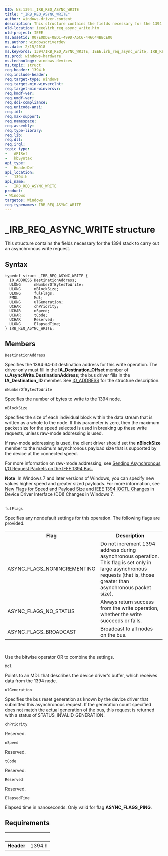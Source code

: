 ```yaml
---
UID: NS:1394._IRB_REQ_ASYNC_WRITE
title: "_IRB_REQ_ASYNC_WRITE"
author: windows-driver-content
description: This structure contains the fields necessary for the 1394 stack to carry out an asynchronous write request.
old-location: ieee\irb_req_async_write.htm
old-project: IEEE
ms.assetid: 007E0DDE-0BD1-499D-A6C6-446644BBCE00
ms.author: windowsdriverdev
ms.date: 2/15/2018
ms.keywords: 1394/IRB_REQ_ASYNC_WRITE, IEEE.irb_req_async_write, IRB_REQ_ASYNC_WRITE, IRB_REQ_ASYNC_WRITE structure [Buses], _IRB_REQ_ASYNC_WRITE
ms.prod: windows-hardware
ms.technology: windows-devices
ms.topic: struct
req.header: 1394.h
req.include-header: 
req.target-type: Windows
req.target-min-winverclnt: 
req.target-min-winversvr: 
req.kmdf-ver: 
req.umdf-ver: 
req.ddi-compliance: 
req.unicode-ansi: 
req.idl: 
req.max-support: 
req.namespace: 
req.assembly: 
req.type-library: 
req.lib: 
req.dll: 
req.irql: 
topic_type:
-	APIRef
-	kbSyntax
api_type:
-	HeaderDef
api_location:
-	1394.h
api_name:
-	IRB_REQ_ASYNC_WRITE
product:
- Windows
targetos: Windows
req.typenames: IRB_REQ_ASYNC_WRITE
---
```


# _IRB_REQ_ASYNC_WRITE structure
This structure contains the fields necessary for the 1394 stack to carry out an asynchronous write request.

## Syntax
```
typedef struct _IRB_REQ_ASYNC_WRITE {
  IO_ADDRESS DestinationAddress;
  ULONG      nNumberOfBytesToWrite;
  ULONG      nBlockSize;
  ULONG      fulFlags;
  PMDL       Mdl;
  ULONG      ulGeneration;
  UCHAR      chPriority;
  UCHAR      nSpeed;
  UCHAR      tCode;
  UCHAR      Reserved;
  ULONG      ElapsedTime;
} IRB_REQ_ASYNC_WRITE;
```

## Members


`DestinationAddress`

Specifies the 1394 64-bit destination address for this write operation. The driver only must fill in the <b>IA_Destination_Offset</b> member of <b>u.AsyncWrite.DestinationAddress</b>; the bus driver fills in the <b>IA_Destination_ID</b> member. See <a href="https://msdn.microsoft.com/library/windows/hardware/ff537346">IO_ADDRESS</a> for the structure description.

`nNumberOfBytesToWrite`

Specifies the number of bytes to write to the 1394 node.

`nBlockSize`

Specifies the size of each individual block within the data stream that is written as a whole to the node. If this parameter is zero, then the maximum packet size for the speed selected is used in breaking up these write requests, unless raw-mode addressing is used.



If raw-mode addressing is used, the client driver should set the <b>nBlockSize</b> member to the maximum asynchronous payload size that is supported by the device at the connected speed. 

For more information on raw-mode addressing, see <a href="https://msdn.microsoft.com/93ad0cdf-5ac2-4916-b90e-1e64ca4494b6">Sending Asynchronous I/O Request Packets on the IEEE 1394 Bus.</a>


<div class="alert"><b>Note</b>  In Windows 7 and later versions of Windows, you can specify new values higher speed and  greater sized payloads. For more information, see <a href="https://msdn.microsoft.com/5473C6AC-284C-41B1-AA67-75696BE96C24">New Flags for Speed and Payload Size</a> and <a href="https://msdn.microsoft.com/5473C6AC-284C-41B1-AA67-75696BE96C24">IEEE 1394 IOCTL Changes</a> in Device Driver Interface (DDI) Changes in Windows 7.</div>
<div> </div>

`fulFlags`

Specifies any nondefault settings for this operation. The following flags are provided.

<table>
<tr>
<th>Flag</th>
<th>Description</th>
</tr>
<tr>
<td>
 ASYNC_FLAGS_NONINCREMENTING

</td>
<td>
Do not increment 1394 address during asynchronous operation. This flag is set only in large asynchronous requests (that is, those greater than asynchronous packet size).

</td>
</tr>
<tr>
<td>
ASYNC_FLAGS_NO_STATUS

</td>
<td>
Always return success from the write operation, whether the write succeeds or fails.

</td>
</tr>
<tr>
<td>
ASYNC_FLAGS_BROADCAST

</td>
<td>
Broadcast to all nodes on the bus.

</td>
</tr>
</table>
 

Use the bitwise operator OR to combine the settings.

`Mdl`

Points to an MDL that describes the device driver's buffer, which receives data from the 1394 node.

`ulGeneration`

Specifies the bus reset generation as known by the device driver that submitted this asynchronous request. If the generation count specified does not match the actual generation of the bus, this request is returned with a status of STATUS_INVALID_GENERATION.

`chPriority`

Reserved.

`nSpeed`

Reserved.

`tCode`

Reserved.

`Reserved`

Reserved.

`ElapsedTime`

Elapsed time in nanoseconds. Only valid for flag <b>ASYNC_FLAGS_PING</b>.


## Requirements
| &nbsp; | &nbsp; |
| ---- |:---- |
| **Header** | 1394.h |